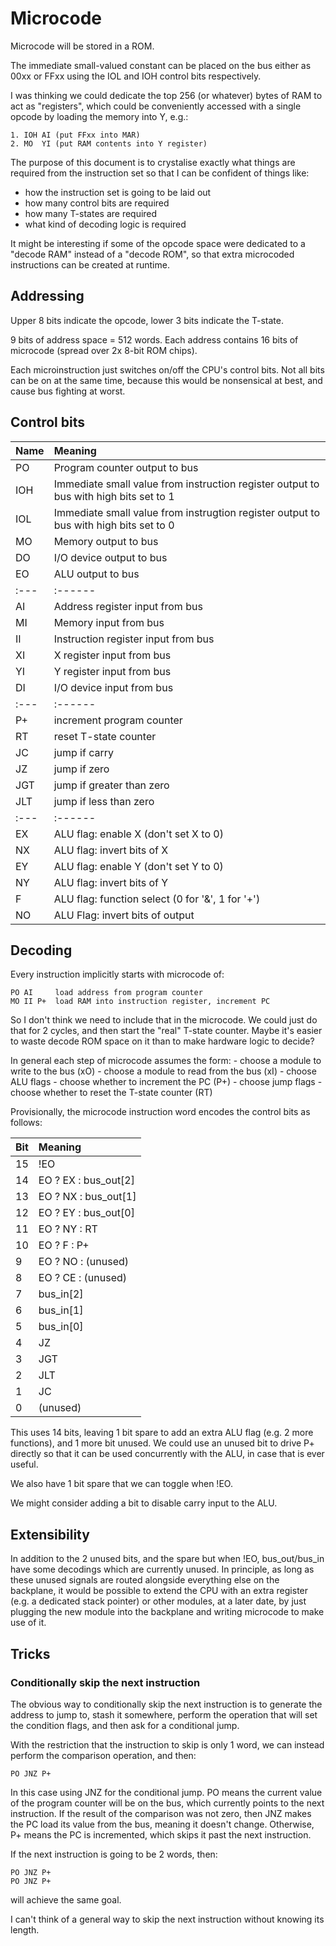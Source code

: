 # Microcode

Microcode will be stored in a ROM.

The immediate small-valued constant can be placed on the bus either as 00xx or FFxx
using the IOL and IOH control bits respectively.

I was thinking we could dedicate the top 256 (or whatever) bytes of RAM to
act as "registers", which could be conveniently accessed with a single opcode by
loading the memory into Y, e.g.:

    1. IOH AI (put FFxx into MAR)
    2. MO  YI (put RAM contents into Y register)

The purpose of this document is to crystalise exactly what things are required from
the instruction set so that I can be confident of things like:

 - how the instruction set is going to be laid out
 - how many control bits are required
 - how many T-states are required
 - what kind of decoding logic is required

It might be interesting if some of the opcode space were dedicated to a "decode RAM" instead
of a "decode ROM", so that extra microcoded instructions can be created at runtime.

## Addressing

Upper 8 bits indicate the opcode, lower 3 bits indicate the T-state.

9 bits of address space = 512 words. Each address contains 16 bits of microcode (spread
over 2x 8-bit ROM chips).

Each microinstruction just switches on/off the CPU's control bits. Not all bits
can be on at the same time, because this would be nonsensical at best, and cause
bus fighting at worst.

## Control bits

| Name | Meaning |
| :--- | :------ |
| PO   | Program counter output to bus |
| IOH  | Immediate small value from instruction register output to bus with high bits set to 1 |
| IOL  | Immediate small value from instrugtion register output to bus with high bits set to 0 |
| MO   | Memory output to bus |
| DO   | I/O device output to bus |
| EO   | ALU output to bus |
| :--- | :------ |
| AI   | Address register input from bus |
| MI   | Memory input from bus |
| II   | Instruction register input from bus |
| XI   | X register input from bus |
| YI   | Y register input from bus |
| DI   | I/O device input from bus |
| :--- | :------ |
| P+   | increment program counter |
| RT   | reset T-state counter |
| JC   | jump if carry |
| JZ   | jump if zero |
| JGT  | jump if greater than zero |
| JLT  | jump if less than zero |
| :--- | :------ |
| EX   | ALU flag: enable X (don't set X to 0) |
| NX   | ALU flag: invert bits of X |
| EY   | ALU flag: enable Y (don't set Y to 0) |
| NY   | ALU flag: invert bits of Y |
| F    | ALU flag: function select (0 for '&', 1 for '+') |
| NO   | ALU Flag: invert bits of output |

## Decoding

Every instruction implicitly starts with microcode of:

    PO AI     load address from program counter
    MO II P+  load RAM into instruction register, increment PC

So I don't think we need to include that in the microcode. We could just do that for 2 cycles,
and then start the "real" T-state counter. Maybe it's easier to waste decode ROM space on it
than to make hardware logic to decide?

In general each step of microcode assumes the form:
    - choose a module to write to the bus (xO)
    - choose a module to read from the bus (xI)
    - choose ALU flags
    - choose whether to increment the PC (P+)
    - choose jump flags
    - choose whether to reset the T-state counter (RT)

Provisionally, the microcode instruction word encodes the control bits as follows:

|   Bit | Meaning |
| :---- | :------ |
|    15 | !EO |
|    14 | EO ? EX : bus_out[2] |
|    13 | EO ? NX : bus_out[1] |
|    12 | EO ? EY : bus_out[0] |
|    11 | EO ? NY : RT |
|    10 | EO ? F  : P+ |
|     9 | EO ? NO : (unused) |
|     8 | EO ? CE : (unused) |
|     7 | bus_in[2] |
|     6 | bus_in[1] |
|     5 | bus_in[0] |
|     4 | JZ |
|     3 | JGT |
|     2 | JLT |
|     1 | JC |
|     0 | (unused) |

This uses 14 bits, leaving 1 bit spare to add an extra ALU flag (e.g. 2 more functions),
and 1 more bit unused.
We could use an unused bit to drive P+ directly so that it can be used concurrently with the
ALU, in case that is ever useful.

We also have 1 bit spare that we can toggle when !EO.

We might consider adding a bit to disable carry input to the ALU.

## Extensibility

In addition to the 2 unused bits, and the spare but when !EO,
bus_out/bus_in have some decodings which are currently unused. In principle, as long as these unused signals are routed
alongside everything else on the backplane, it would be possible to extend the CPU with an extra register (e.g. a
dedicated stack pointer) or other modules, at a later date, by just plugging the new module into the backplane
and writing microcode to make use of it.

## Tricks

### Conditionally skip the next instruction

The obvious way to conditionally skip the next instruction is to generate the address to jump
to, stash it somewhere, perform the operation that will set the condition flags, and then
ask for a conditional jump.

With the restriction that the instruction to skip is only 1 word, we can instead perform
the comparison operation, and then:

    PO JNZ P+

In this case using JNZ for the conditional jump. PO means the current value of the program
counter will be on the bus, which currently points to the next instruction. If the result
of the comparison was not zero, then JNZ makes the PC load its value from the bus, meaning
it doesn't change. Otherwise, P+ means the PC is incremented, which skips it past the next
instruction.

If the next instruction is going to be 2 words, then:

    PO JNZ P+
    PO JNZ P+

will achieve the same goal.

I can't think of a general way to skip the next instruction without knowing its length.
